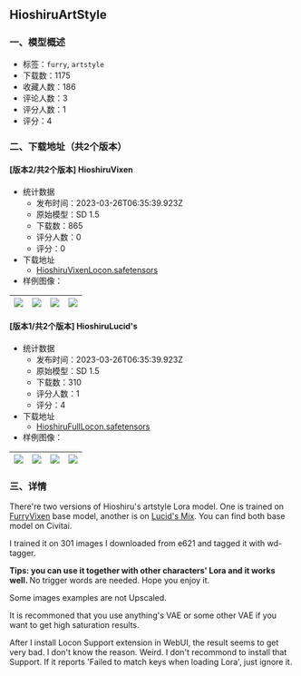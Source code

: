 ## HioshiruArtStyle
### 一、模型概述

- 标签：`furry`, `artstyle`
- 下载数：1175
- 收藏人数：186
- 评论人数：3
- 评分人数：1
- 评分：4

### 二、下载地址（共2个版本）

#### [版本2/共2个版本] HioshiruVixen

- 统计数据
  - 发布时间：2023-03-26T06:35:39.923Z
  - 原始模型：SD 1.5
  - 下载数：865
  - 评分人数：0
  - 评分：0
- 下载地址
  - [HioshiruVixenLocon.safetensors](https://civitai.com/api/download/models/29242)
- 样例图像：

| <img src="https://image.civitai.com/xG1nkqKTMzGDvpLrqFT7WA/38fe0691-d35a-4fa6-1910-c521a8ece100/width=450/330478.jpeg" /> | <img src="https://image.civitai.com/xG1nkqKTMzGDvpLrqFT7WA/22c93cd8-c654-4e58-6132-22a0450cac00/width=450/330435.jpeg" /> | <img src="https://image.civitai.com/xG1nkqKTMzGDvpLrqFT7WA/135c7b12-3dd4-4fa8-b86a-126b10d1f500/width=450/330436.jpeg" /> | <img src="https://image.civitai.com/xG1nkqKTMzGDvpLrqFT7WA/d7c0688e-3f36-4fe7-696b-848c405b8500/width=450/330441.jpeg" /> |
| ---- | ---- | ---- | ---- |

#### [版本1/共2个版本] HioshiruLucid's

- 统计数据
  - 发布时间：2023-03-26T06:35:39.923Z
  - 原始模型：SD 1.5
  - 下载数：310
  - 评分人数：1
  - 评分：4
- 下载地址
  - [HioshiruFullLocon.safetensors](https://civitai.com/api/download/models/29240)
- 样例图像：

| <img src="https://image.civitai.com/xG1nkqKTMzGDvpLrqFT7WA/149a9f6f-d581-400b-bcc4-58be2c89a500/width=450/330392.jpeg" /> | <img src="https://image.civitai.com/xG1nkqKTMzGDvpLrqFT7WA/76d157de-2404-4dee-6a75-46c569b65d00/width=450/330391.jpeg" /> | <img src="https://image.civitai.com/xG1nkqKTMzGDvpLrqFT7WA/accddd29-7a16-45ca-e463-ef9a37cae800/width=450/330388.jpeg" /> | <img src="https://image.civitai.com/xG1nkqKTMzGDvpLrqFT7WA/febfea56-645d-48b6-53a2-5a6b4bece900/width=450/330387.jpeg" /> |
| ---- | ---- | ---- | ---- |


### 三、详情
<p>There're two versions of Hioshiru's artstyle Lora model. One is trained on <a rel="ugc" href="https://civitai.com/models/17333/furry-vixens">FurryVixen</a> base model, another is on <a rel="ugc" href="https://civitai.com/models/7998/lucids-mix">Lucid's Mix</a>. You can find both base model on Civitai.</p><p>I trained it on 301 images I downloaded from e621 and tagged it with wd-tagger.</p><p><strong>Tips: you can use it together with other characters' Lora and it works well. </strong>No trigger words are needed. Hope you enjoy it.</p><p>Some images examples are not Upscaled.</p><p>It is recommoned that you use anything's VAE or some other VAE if you want to get high saturation results.</p><p>After I install Locon Support extension in WebUI, the result seems to get very bad. I don't know the reason. Weird. I don't recommond to install that Support. If it reports 'Failed to match keys when loading Lora', just ignore it.</p>